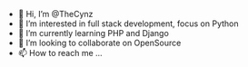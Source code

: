 - 👋 Hi, I’m @TheCynz
- 👀 I’m interested in full stack development, focus on Python
- 🌱 I’m currently learning PHP and Django
- 💞️ I’m looking to collaborate on OpenSource
- 📫 How to reach me ...

<!---
TheCynz/TheCynz is a ✨ special ✨ repository because its `README.md` (this file) appears on your GitHub profile.
You can click the Preview link to take a look at your changes.
--->

